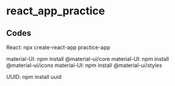 # react_app_practice

## Codes
React: npx create-react-app practice-app

material-UI: npm install @material-ui/core
material-UI: npm install @material-ui/icons
material-UI: npm install @material-ui/styles

UUID: npm install uuid

